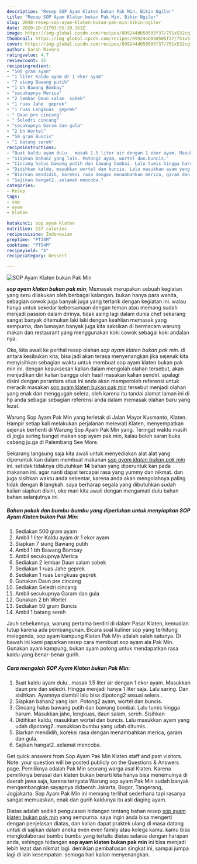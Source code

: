 ```yaml
---
description: "Resep SOP Ayam Klaten bukan Pak Min, Bikin Ngiler"
title: "Resep SOP Ayam Klaten bukan Pak Min, Bikin Ngiler"
slug: 2048-resep-sop-ayam-klaten-bukan-pak-min-bikin-ngiler
date: 2020-10-21T03:55:20.363Z
image: https://img-global.cpcdn.com/recipes/899244d050505f37/751x532cq70/sop-ayam-klaten-bukan-pak-min-foto-resep-utama.jpg
thumbnail: https://img-global.cpcdn.com/recipes/899244d050505f37/751x532cq70/sop-ayam-klaten-bukan-pak-min-foto-resep-utama.jpg
cover: https://img-global.cpcdn.com/recipes/899244d050505f37/751x532cq70/sop-ayam-klaten-bukan-pak-min-foto-resep-utama.jpg
author: Sarah Rivera
ratingvalue: 4.7
reviewcount: 15
recipeingredient:
- "500 gram ayam"
- "1 liter Kaldu ayam dr 1 ekor ayam"
- "7 siung Bawang putih"
- "1 bh Bawang Bombay"
- "secukupnya Merica"
- "2 lembar Daun salam  sobek"
- "1 ruas Jahe  geprek"
- "1 ruas Lengkuas  geprek"
- " Daun pre cincang"
- " Seledri cincang"
- "secukupnya Garam dan gula"
- "2 bh Wortel"
- "50 gram Buncis"
- "1 batang sereh"
recipeinstructions:
- "Buat kaldu ayam dulu.. masak 1.5 liter air dengan 1 ekor ayam. Masukkan daun pre dan seledri. Hingga menjadi hanya 1 liter saja. Lalu saring. Dan sisihkan. Ayamnya diambil lalu bisa dipotong2 sesuai selera.."
- "Siapkan bahan2 yang lain. Potong2 ayam, wortel dan.buncis."
- "Cincang halus bawang putih dan bawang bombai. Lalu tumis hingga harum. Masukkan jahe, lengkuas, daun salam, sereh. Sisihkan"
- "Didihkan kaldu, masukkan wortel dan buncis. Lalu masukkan ayam yang udah dipotong2..masukkan bumbu yang udah ditumis.."
- "Biarkan mendidih, koreksi rasa dengan menambahkan merica, garam dan gula."
- "Sajikan hangat2..selamat mencoba."
categories:
- Resep
tags:
- sop
- ayam
- klaten

katakunci: sop ayam klaten 
nutrition: 237 calories
recipecuisine: Indonesian
preptime: "PT35M"
cooktime: "PT54M"
recipeyield: "4"
recipecategory: Dessert

---
```



![SOP Ayam Klaten bukan Pak Min](https://img-global.cpcdn.com/recipes/899244d050505f37/751x532cq70/sop-ayam-klaten-bukan-pak-min-foto-resep-utama.jpg)

<b><i>sop ayam klaten bukan pak min</i></b>, Memasak merupakan sebuah kegiatan yang seru dilakukan oleh berbagai kalangan. bukan hanya para wanita, sebagian cowok juga banyak juga yang tertarik dengan kegiatan ini. walau hanya untuk sekedar kebersamaan dengan teman atau memang sudah menjadi passion dalam dirinya. tidak asing lagi dalam dunia chef sekarang sangat banyak ditemukan laki laki dengan keahlian memasak yang sempurna, dan lumayan banyak juga kita saksikan di bermacam warung makan dan restaurant yang menggunakan koki cowok sebagai koki andalan nya.

Oke, kita awali ke perihal resep olahan <i>sop ayam klaten bukan pak min</i>. di antara kesibukan kita, bisa jadi akan terasa menyenangkan jika sejenak kita menyisihkan sebagian waktu untuk membuat sop ayam klaten bukan pak min ini. dengan kesuksesan kalian dalam mengolah olahan tersebut, akan menjadikan diri kalian bangga oleh hasil masakan kalian sendiri. apalagi disini dengan perantara situs ini anda akan memperoleh referensi untuk meracik masakan <u>sop ayam klaten bukan pak min</u> tersebut menjadi olahan yang enak dan menggugah selera, oleh karena itu tandai alamat laman ini di hp anda sebagai sebagian referensi anda dalam memasak olahan baru yang lezat.

Warung Sop Ayam Pak Min yang terletak di Jalan Mayor Kusmanto, Klaten. Hampir setiap kali melakukan perjalanan melewati Klaten, menyempatkan sejenak berhenti di Warung Sop Ayam Pak Min yang. Teringat waktu masih di jogja sering banget makan sop ayam pak min, kalau boleh saran buka cabang ju.ga di Palembang See More.


Sekarang langsung saja kita awali untuk menyediakan alat alat yang diperuntuk kan dalam membuat makanan <u><i>sop ayam klaten bukan pak min</i></u> ini. setidak tidaknya dibutuhkan <b>14</b> bahan yang diperuntuk kan pada makanan ini. agar nanti dapat tercapai rasa yang yummy dan nikmat. dan juga sisihkan waktu anda sebentar, karena anda akan mengolahnya paling tidak dengan <b>6</b> langkah. saya berharap segala yang dibutuhkan sudah kalian siapkan disini, oke mari kita awali dengan mengamati dulu bahan bahan selanjutnya ini.

<!--inarticleads1-->

##### Bahan pokok dan bumbu-bumbu yang diperlukan untuk menyiapkan SOP Ayam Klaten bukan Pak Min:

1. Sediakan 500 gram ayam
1. Ambil 1 liter Kaldu ayam dr 1 ekor ayam
1. Siapkan 7 siung Bawang putih
1. Ambil 1 bh Bawang Bombay
1. Ambil secukupnya Merica
1. Sediakan 2 lembar Daun salam  sobek
1. Sediakan 1 ruas Jahe  geprek
1. Sediakan 1 ruas Lengkuas  geprek
1. Gunakan  Daun pre cincang
1. Sediakan  Seledri cincang
1. Ambil secukupnya Garam dan gula
1. Gunakan 2 bh Wortel
1. Sediakan 50 gram Buncis
1. Ambil 1 batang sereh


Jauh sebelumnya, warung pertama berdiri di dalam Pasar Klaten, kemudian tutup karena ada pembangunan. Bicara soal kuliner sop yang terhitung melegenda, sop ayam kampung Klaten Pak Min adalah salah satunya. Di bawah ini kami paparkan resep cara membuat sop ayam ala Pak Min. Gunakan ayam kampung, bukan ayam potong untuk mendapatkan rasa kaldu yang benar-benar gurih. 

<!--inarticleads2-->

##### Cara mengolah SOP Ayam Klaten bukan Pak Min:

1. Buat kaldu ayam dulu.. masak 1.5 liter air dengan 1 ekor ayam. Masukkan daun pre dan seledri. Hingga menjadi hanya 1 liter saja. Lalu saring. Dan sisihkan. Ayamnya diambil lalu bisa dipotong2 sesuai selera..
1. Siapkan bahan2 yang lain. Potong2 ayam, wortel dan.buncis.
1. Cincang halus bawang putih dan bawang bombai. Lalu tumis hingga harum. Masukkan jahe, lengkuas, daun salam, sereh. Sisihkan
1. Didihkan kaldu, masukkan wortel dan buncis. Lalu masukkan ayam yang udah dipotong2..masukkan bumbu yang udah ditumis..
1. Biarkan mendidih, koreksi rasa dengan menambahkan merica, garam dan gula.
1. Sajikan hangat2..selamat mencoba.


Get quick answers from Sop Ayam Pak Min Klaten staff and past visitors. Note: your question will be posted publicly on the Questions &amp; Answers page. Pemiliknya adalah Pak Min seorang warga asal Klaten. Karena pemiliknya berasal dari klaten bukan berarti kita hanya bisa menemuinya di daerah jawa saja, karena ternyata Warung sop ayam Pak Min sudah banyak mengembangkan sayapnya didaerah Jakarta, Bogor, Tangerang, Jogjakarta. Sop Ayam Pak Min ini memang terlihat sederhana tapi rasanya sangat memuaskan, enak dan gurih kaldunya itu asli daging ayam. 

Diatas adalah sedikit pengulasan hidangan tentang bahan resep <u>sop ayam klaten bukan pak min</u> yang sempurna. saya ingin anda bisa mengerti dengan penjelasan diatas, dan kalian dapat praktek ulang di masa datang untuk di sajikan dalam aneka even even family atau kolega kamu. kamu bisa mengkolaborasi bumbu bumbu yang tertulis diatas selaras dengan harapan anda, sehingga hidangan <b>sop ayam klaten bukan pak min</b> ini bisa menjadi lebih lezat dan nikmat lagi. demikian pembahasan singkat ini, sampai jumpa lagi di lain kesempatan. semoga hari kalian menyenangkan.
